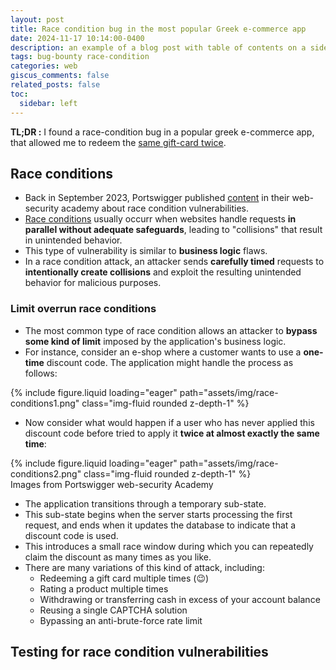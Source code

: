 ```yaml
---
layout: post
title: Race condition bug in the most popular Greek e-commerce app
date: 2024-11-17 10:14:00-0400
description: an example of a blog post with table of contents on a sidebar
tags: bug-bounty race-condition
categories: web
giscus_comments: false
related_posts: false
toc:
  sidebar: left
---
```


**TL;DR :** I found a race-condition bug in a popular greek e-commerce app, that allowed me to redeem the <u>same gift-card twice</u>.

## Race conditions

- Back in September 2023, Portswigger published [content](https://portswigger.net/web-security/race-conditions) in their web-security academy about race condition vulnerabilities.
- <u>Race conditions</u> usually occurr when websites handle requests **in parallel without adequate safeguards**, leading to "collisions" that result in unintended behavior.
- This type of vulnerability is similar to **business logic** flaws.
- In a race condition attack, an attacker sends **carefully timed** requests to **intentionally create collisions** and exploit the resulting unintended behavior for malicious purposes.

### Limit overrun race conditions

- The most common type of race condition allows an attacker to **bypass some kind of limit** imposed by the application's business logic.
- For instance, consider an e-shop where a customer wants to use a **one-time** discount code. The application might handle the process as follows:
<div class="row mt-3">
    <div class="col-sm mt-3 mt-md-0">
        {% include figure.liquid loading="eager" path="assets/img/race-conditions1.png" class="img-fluid rounded z-depth-1" %}
    </div>
</div>

- Now consider what would happen if a user who has never applied this discount code before tried to apply it **twice at almost exactly the same time**:
<div class="row mt-3">
    <div class="col-sm mt-3 mt-md-0">
        {% include figure.liquid loading="eager" path="assets/img/race-conditions2.png" class="img-fluid rounded z-depth-1" %}
    </div>
</div>
<div class="caption">
    Images from Portswigger web-security Academy
</div>

- The application transitions through a temporary sub-state.
- This sub-state begins when the server starts processing the first request, and ends when it updates the database to indicate that a discount code is used. 
- This introduces a small race window during which you can repeatedly claim the discount as many times as you like.
- There are many variations of this kind of attack, including:
  - Redeeming a gift card multiple times (😉)
  - Rating a product multiple times
  - Withdrawing or transferring cash in excess of your account balance
  - Reusing a single CAPTCHA solution
  - Bypassing an anti-brute-force rate limit

## Testing for race condition vulnerabilities

